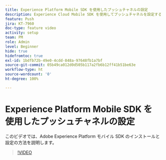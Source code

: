 ```yaml
---
title: Experience Platform Mobile SDK を使用したプッシュチャネルの設定
description: Experience Cloud Mobile SDK を使用してプッシュチャネルを設定する方法を説明します。
feature: Push
jira: KT-7960
doc-type: feature video
activity: setup
team: PM
role: Admin
level: Beginner
hide: true
hidefromtoc: true
exl-id: 1bdfb72b-49e0-4cdd-848a-97648fb1a7bf
source-git-commit: 05b49ca012d0d505b117a2fb6b12ff41b51be63e
workflow-type: ht
source-wordcount: '0'
ht-degree: 100%

---
```



# Experience Platform Mobile SDK を使用したプッシュチャネルの設定

このビデオでは、Adobe Experience Platform モバイル SDK のインストールと設定の方法を説明します。

>[!VIDEO](https://video.tv.adobe.com/v/27699?quality=12&learn=on)
